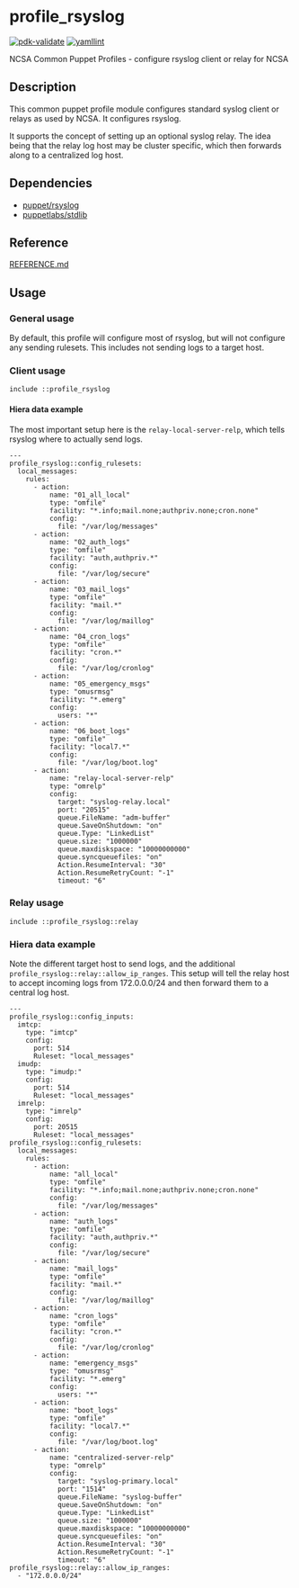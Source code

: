 # profile_rsyslog

[![pdk-validate](https://github.com/ncsa/puppet-profile_rsyslog/actions/workflows/pdk-validate.yml/badge.svg)](https://github.com/ncsa/puppet-profile_rsyslog/actions/workflows/pdk-validate.yml)
[![yamllint](https://github.com/ncsa/puppet-profile_rsyslog/actions/workflows/yamllint.yml/badge.svg)](https://github.com/ncsa/puppet-profile_rsyslog/actions/workflows/yamllint.yml)

NCSA Common Puppet Profiles - configure rsyslog client or relay for NCSA

## Description

This common puppet profile module configures standard syslog client or 
relays as used by NCSA. It configures rsyslog.

It supports the concept of setting up an optional syslog relay. The 
idea being that the relay log host may be cluster specific, which then 
forwards along to a centralized log host.


## Dependencies
- [puppet/rsyslog](https://forge.puppet.com/puppet/rsyslog)
- [puppetlabs/stdlib](https://forge.puppet.com/puppetlabs/stdlib)

 
## Reference

[REFERENCE.md](REFERENCE.md)


## Usage

### General usage

By default, this profile will configure most of rsyslog, but will not
configure any sending rulesets. This includes not sending logs to a 
target host.

### Client usage

```
include ::profile_rsyslog
```

#### Hiera data example

The most important setup here is the `relay-local-server-relp`,
which tells rsyslog where to actually send logs.

```
---
profile_rsyslog::config_rulesets:
  local_messages:
    rules:
      - action:
          name: "01_all_local"
          type: "omfile"
          facility: "*.info;mail.none;authpriv.none;cron.none"
          config:
            file: "/var/log/messages"
      - action:
          name: "02_auth_logs"
          type: "omfile"
          facility: "auth,authpriv.*"
          config:
            file: "/var/log/secure"
      - action:
          name: "03_mail_logs"
          type: "omfile"
          facility: "mail.*"
          config:
            file: "/var/log/maillog"
      - action:
          name: "04_cron_logs"
          type: "omfile"
          facility: "cron.*"
          config:
            file: "/var/log/cronlog"
      - action:
          name: "05_emergency_msgs"
          type: "omusrmsg"
          facility: "*.emerg"
          config:
            users: "*"
      - action:
          name: "06_boot_logs"
          type: "omfile"
          facility: "local7.*"
          config:
            file: "/var/log/boot.log"
      - action:
          name: "relay-local-server-relp"
          type: "omrelp"
          config:
            target: "syslog-relay.local"
            port: "20515"
            queue.FileName: "adm-buffer"
            queue.SaveOnShutdown: "on"
            queue.Type: "LinkedList"
            queue.size: "1000000"
            queue.maxdiskspace: "10000000000"
            queue.syncqueuefiles: "on"
            Action.ResumeInterval: "30"
            Action.ResumeRetryCount: "-1"
            timeout: "6" 
```

### Relay usage

```
include ::profile_rsyslog::relay
```

### Hiera data example

Note the different target host to send logs, and the additional
`profile_rsyslog::relay::allow_ip_ranges`. This setup will tell
the relay host to accept incoming logs from 172.0.0.0/24 and
then forward them to a central log host.

```
---
profile_rsyslog::config_inputs:
  imtcp:
    type: "imtcp"
    config:
      port: 514
      Ruleset: "local_messages"
  imudp:
    type: "imudp:"
    config:
      port: 514
      Ruleset: "local_messages"
  imrelp:
    type: "imrelp"
    config:
      port: 20515
      Ruleset: "local_messages"
profile_rsyslog::config_rulesets:
  local_messages:
    rules:
      - action:
          name: "all_local"
          type: "omfile"
          facility: "*.info;mail.none;authpriv.none;cron.none"
          config:
            file: "/var/log/messages"
      - action:
          name: "auth_logs"
          type: "omfile"
          facility: "auth,authpriv.*"
          config:
            file: "/var/log/secure"
      - action:
          name: "mail_logs"
          type: "omfile"
          facility: "mail.*"
          config:
            file: "/var/log/maillog"
      - action:
          name: "cron_logs"
          type: "omfile"
          facility: "cron.*"
          config:
            file: "/var/log/cronlog"
      - action:
          name: "emergency_msgs"
          type: "omusrmsg"
          facility: "*.emerg"
          config:
            users: "*"
      - action:
          name: "boot_logs"
          type: "omfile"
          facility: "local7.*"
          config:
            file: "/var/log/boot.log"
      - action:
          name: "centralized-server-relp"
          type: "omrelp"
          config:
            target: "syslog-primary.local"
            port: "1514"
            queue.FileName: "syslog-buffer"
            queue.SaveOnShutdown: "on"
            queue.Type: "LinkedList"
            queue.size: "1000000"
            queue.maxdiskspace: "10000000000"
            queue.syncqueuefiles: "on"
            Action.ResumeInterval: "30"
            Action.ResumeRetryCount: "-1"
            timeout: "6"
profile_rsyslog::relay::allow_ip_ranges:
  - "172.0.0.0/24"
```

